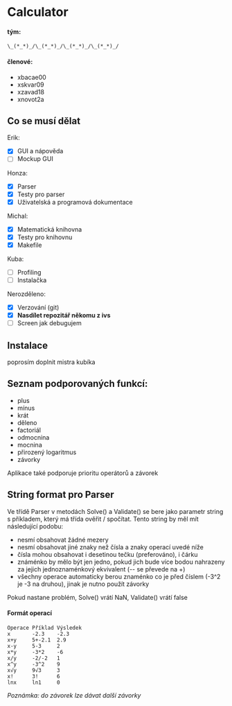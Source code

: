 # Calculator
#### tým:

    \_(*_*)_/\_(*_*)_/\_(*_*)_/\_(*_*)_/
#### členové:
* xbacae00
* xskvar09
* xzavad18
* xnovot2a 

## Co se musí dělat
Erik:
- [x] GUI a nápověda
- [ ] Mockup GUI

Honza:
- [x] Parser
- [x] Testy pro parser
- [x] Uživatelská a programová dokumentace

Michal:
- [x] Matematická knihovna
- [x] Testy pro knihovnu
- [x] Makefile 

Kuba:
- [ ] Profiling
- [ ] Instalačka

Nerozděleno:
- [x] Verzování (git)
- [x] **Nasdílet repozitář někomu z ivs**
- [ ] Screen jak debugujem

## Instalace
poprosím doplnit mistra kubíka

## Seznam podporovaných funkcí:
* plus
* mínus
* krát
* děleno
* factoriál
* odmocnina
* mocnina
* přirozený logaritmus
* závorky

Aplikace také podporuje prioritu operátorů a závorek

## String format pro Parser
Ve třídě Parser v metodách Solve() a Validate() se bere jako parametr string s příkladem, který má třída ověřit / spočítat. Tento string by měl mít následující podobu:
* nesmí obsahovat žádné mezery
* nesmí obsahovat jiné znaky než čísla a znaky operací uvedé níže
* čísla mohou obsahovat i desetinou tečku (preferováno), i čárku
* známénko by mělo být jen jedno, pokud jich bude více bodou nahrazeny za jejich jednoznaménkový ekvivalent (-- se převede na +)
* všechny operace automaticky berou znaménko co je před číslem (-3^2 je -3 na druhou), jinak je nutno použít závorky

Pokud nastane problém, Solve() vrátí NaN, Validate() vrátí false
#### Formát operací

    Operace Příklad Výsledek
    x       -2.3    -2.3
    x+y     5+-2.1  2.9
    x-y     5-3     2
    x*y     -3*2    -6
    x/y     -2/-2   1
    x^y     -3^2    9
    x√y     9√3     3      
    x!      3!      6
    lnx     ln1     0

*Poznámka: do závorek lze dávat další závorky*






